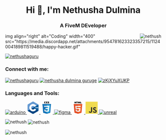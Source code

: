 <h1 align="center">Hi 👋, I'm Nethusha Dulmina</h1>
<h3 align="center">A FiveM DEveloper</h3>
<img align="right" src="https://media.discordapp.net/attachments/954781623323357215/1124004189811519488/happy-hacker.gif" alt="nethush">
img align="right" alt="Coding" width="400" src="https://media.discordapp.net/attachments/954781623323357215/1124004189811519488/happy-hacker.gif"
<p align="left"> <a href="https://twitter.com/nethushaguru" target="blank"><img src="https://img.shields.io/twitter/follow/nethushaguru?logo=twitter&style=for-the-badge" alt="nethushaguru" /></a> </p>

<h3 align="left">Connect with me:</h3>
<p align="left">
<a href="https://twitter.com/nethushaguru" target="blank"><img align="center" src="https://raw.githubusercontent.com/rahuldkjain/github-profile-readme-generator/master/src/images/icons/Social/twitter.svg" alt="nethushaguru" height="30" width="40" /></a>
<a href="https://linkedin.com/in/nethusha dulmina guruge" target="blank"><img align="center" src="https://raw.githubusercontent.com/rahuldkjain/github-profile-readme-generator/master/src/images/icons/Social/linked-in-alt.svg" alt="nethusha dulmina guruge" height="30" width="40" /></a>
<a href="https://discord.gg/zKjXYuXUKP" target="blank"><img align="center" src="https://raw.githubusercontent.com/rahuldkjain/github-profile-readme-generator/master/src/images/icons/Social/discord.svg" alt="zKjXYuXUKP" height="30" width="40" /></a>
</p>

<h3 align="left">Languages and Tools:</h3>
<p align="left"> <a href="https://www.arduino.cc/" target="_blank" rel="noreferrer"> <img src="https://cdn.worldvectorlogo.com/logos/arduino-1.svg" alt="arduino" width="40" height="40"/> </a> <a href="https://www.w3schools.com/cpp/" target="_blank" rel="noreferrer"> <img src="https://raw.githubusercontent.com/devicons/devicon/master/icons/cplusplus/cplusplus-original.svg" alt="cplusplus" width="40" height="40"/> </a> <a href="https://www.w3schools.com/css/" target="_blank" rel="noreferrer"> <img src="https://raw.githubusercontent.com/devicons/devicon/master/icons/css3/css3-original-wordmark.svg" alt="css3" width="40" height="40"/> </a> <a href="https://www.figma.com/" target="_blank" rel="noreferrer"> <img src="https://www.vectorlogo.zone/logos/figma/figma-icon.svg" alt="figma" width="40" height="40"/> </a> <a href="https://www.w3.org/html/" target="_blank" rel="noreferrer"> <img src="https://raw.githubusercontent.com/devicons/devicon/master/icons/html5/html5-original-wordmark.svg" alt="html5" width="40" height="40"/> </a> <a href="https://developer.mozilla.org/en-US/docs/Web/JavaScript" target="_blank" rel="noreferrer"> <img src="https://raw.githubusercontent.com/devicons/devicon/master/icons/javascript/javascript-original.svg" alt="javascript" width="40" height="40"/> </a> <a href="https://unrealengine.com/" target="_blank" rel="noreferrer"> <img src="https://raw.githubusercontent.com/kenangundogan/fontisto/036b7eca71aab1bef8e6a0518f7329f13ed62f6b/icons/svg/brand/unreal-engine.svg" alt="unreal" width="40" height="40"/> </a> </p>

<p><img align="left" src="https://github-readme-stats.vercel.app/api/top-langs?username=nethush&show_icons=true&locale=en&layout=compact" alt="nethush" /></p>

<p>&nbsp;<img align="center" src="https://github-readme-stats.vercel.app/api?username=nethush&show_icons=true&locale=en" alt="nethush" /></p>

<p><img align="center" src="https://github-readme-streak-stats.herokuapp.com/?user=nethush&" alt="nethush" /></p>
